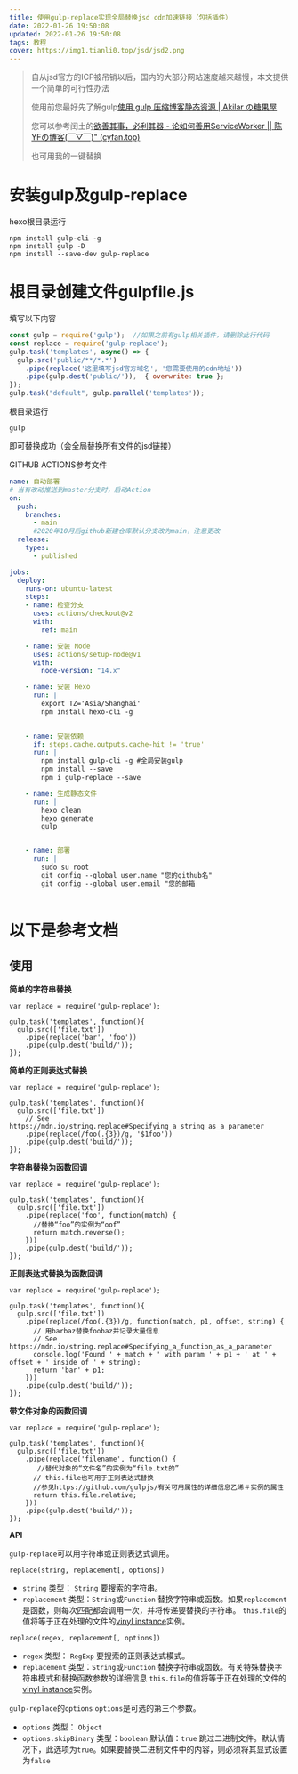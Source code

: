 ```yaml
---
title: 使用gulp-replace实现全局替换jsd cdn加速链接（包括插件）
date: 2022-01-26 19:50:08
updated: 2022-01-26 19:50:08
tags: 教程
cover: https://img1.tianli0.top/jsd/jsd2.png
---
```

> 自从jsd官方的ICP被吊销以后，国内的大部分网站速度越来越慢，本文提供一个简单的可行性办法
>
> 使用前您最好先了解gulp[使用 gulp 压缩博客静态资源 | Akilar の糖果屋](https://akilar.top/posts/49b73b87/)
>
> 您可以参考闰土的[欲善其事，必利其器 - 论如何善用ServiceWorker || 陈YFの博客(￣▽￣)" (cyfan.top)](https://blog.cyfan.top/p/c0af86bb.html)
>
> 也可用我的一键替换

# 安装gulp及gulp-replace

hexo根目录运行

```
npm install gulp-cli -g
npm install gulp -D
npm install --save-dev gulp-replace
```

# 根目录创建文件gulpfile.js

填写以下内容

```javascript
const gulp = require('gulp');  //如果之前有gulp相关插件，请删除此行代码
const replace = require('gulp-replace');
gulp.task('templates', async() => {
  gulp.src('public/**/*.*')
    .pipe(replace('这里填写jsd官方域名', '您需要使用的cdn地址'))
    .pipe(gulp.dest('public/')),  { overwrite: true };
});
gulp.task("default", gulp.parallel('templates'));
```

根目录运行

```
gulp
```

即可替换成功（会全局替换所有文件的jsd链接）

GITHUB ACTIONS参考文件

```yaml
name: 自动部署
# 当有改动推送到master分支时，启动Action
on:
  push:
    branches:
      - main
      #2020年10月后github新建仓库默认分支改为main，注意更改
  release:
    types:
      - published

jobs:
  deploy:
    runs-on: ubuntu-latest
    steps:
    - name: 检查分支
      uses: actions/checkout@v2
      with:
        ref: main

    - name: 安装 Node
      uses: actions/setup-node@v1
      with:
        node-version: "14.x"

    - name: 安装 Hexo
      run: |
        export TZ='Asia/Shanghai'
        npm install hexo-cli -g

  
    - name: 安装依赖
      if: steps.cache.outputs.cache-hit != 'true'
      run: |
        npm install gulp-cli -g #全局安装gulp
        npm install --save
        npm i gulp-replace --save

    - name: 生成静态文件
      run: |
        hexo clean
        hexo generate
        gulp


    - name: 部署
      run: |
        sudo su root
        git config --global user.name "您的github名"
        git config --global user.email "您的邮箱
      
```

# 以下是参考文档

## 使用

**简单的字符串替换**

```
var replace = require('gulp-replace');

gulp.task('templates', function(){
  gulp.src(['file.txt'])
    .pipe(replace('bar', 'foo'))
    .pipe(gulp.dest('build/'));
});
```

**简单的正则表达式替换**

```
var replace = require('gulp-replace');

gulp.task('templates', function(){
  gulp.src(['file.txt'])
    // See https://mdn.io/string.replace#Specifying_a_string_as_a_parameter
    .pipe(replace(/foo(.{3})/g, '$1foo'))
    .pipe(gulp.dest('build/'));
});
```

**字符串替换为函数回调**

```
var replace = require('gulp-replace');

gulp.task('templates', function(){
  gulp.src(['file.txt'])
    .pipe(replace('foo', function(match) {
      //替换“foo”的实例为“oof”
      return match.reverse();
    }))
    .pipe(gulp.dest('build/'));
});
```

**正则表达式替换为函数回调**

```
var replace = require('gulp-replace');

gulp.task('templates', function(){
  gulp.src(['file.txt'])
    .pipe(replace(/foo(.{3})/g, function(match, p1, offset, string) {
      // 用barbaz替换foobaz并记录大量信息
      // See https://mdn.io/string.replace#Specifying_a_function_as_a_parameter
      console.log('Found ' + match + ' with param ' + p1 + ' at ' + offset + ' inside of ' + string);
      return 'bar' + p1;
    }))
    .pipe(gulp.dest('build/'));
});
```

**带文件对象的函数回调**

```
var replace = require('gulp-replace');

gulp.task('templates', function(){
  gulp.src(['file.txt'])
    .pipe(replace('filename', function() {
       //替代对象的“文件名”的实例为“file.txt的” 
      // this.file也可用于正则表达式替换
      //参见https://github.com/gulpjs/有关可用属性的详细信息乙烯＃实例的属性
      return this.file.relative;
    }))
    .pipe(gulp.dest('build/'));
});
```

**API**

`gulp-replace`可以用字符串或正则表达式调用。

```
replace(string, replacement[, options])
```

- `string`
  类型： `String`
  要搜索的字符串。
- `replacement`
  类型：`String`或`Function`
  替换字符串或函数。如果`replacement`是函数，则每次匹配都会调用一次，并将传递要替换的字符串。
  `this.file`的值将等于正在处理的文件的[vinyl instance](https://github.com/gulpjs/vinyl#instance-properties)实例。

```
replace(regex, replacement[, options])
```

- `regex`
  类型： `RegExp`
  要搜索的正则表达式模式。
- `replacement`
  类型：`String`或`Function`
  替换字符串或函数。有关特殊替换字符串模式和替换函数参数的详细信息
  `this.file`的值将等于正在处理的文件的[vinyl instance](https://github.com/gulpjs/vinyl#instance-properties)实例。

`gulp-replace`的`options`
`options`是可选的第三个参数。

- `options`
  类型： `Object`
- `options.skipBinary`
  类型：`boolean`
  默认值：`true`
  跳过二进制文件。默认情况下，此选项为`true`。如果要替换二进制文件中的内容，则必须将其显式设置为`false`
